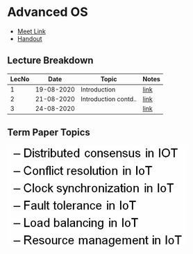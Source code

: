# Advanced OS

- [Meet Link](https://teams.microsoft.com/_#/pre-join-calling/19:6c75356cebbb429bb810c4587287ad0e@thread.tacv2)
- [Handout](https://drive.google.com/file/d/12x1gzINMiTLIx4ZEjrdD1g7tnd7PsuLZ/view?usp=sharing)

## Lecture Breakdown

| LecNo | Date       | Topic                | Notes                       |
| ----- | ---------- | -------------------- | --------------------------- |
| 1     | 19-08-2020 | Introduction         | [link](Lec1Aug19/README.md) |
| 2     | 21-08-2020 | Introduction contd.. | [link](Lec2Aug21/README.md) |
| 3     | 24-08-2020 |       | [link](Lec3Aug24/README.md) |

## Term Paper Topics

![topics](paperTopics.png)